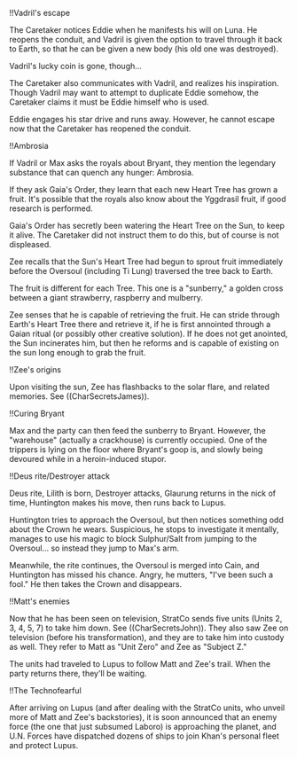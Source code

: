 !!Vadril's escape

The Caretaker notices Eddie when he manifests his will on Luna. He reopens the conduit, and Vadril is given the option to travel through it back to Earth, so that he can be given a new body (his old one was destroyed).

Vadril's lucky coin is gone, though...

The Caretaker also communicates with Vadril, and realizes his inspiration. Though Vadril may want to attempt to duplicate Eddie somehow, the Caretaker claims it must be Eddie himself who is used.

Eddie engages his star drive and runs away. However, he cannot escape now that the Caretaker has reopened the conduit.


!!Ambrosia

If Vadril or Max asks the royals about Bryant, they mention the legendary substance that can quench any hunger: Ambrosia.

If they ask Gaia's Order, they learn that each new Heart Tree has grown a fruit. It's possible that the royals also know about the Yggdrasil fruit, if good research is performed.

Gaia's Order has secretly been watering the Heart Tree on the Sun, to keep it alive. The Caretaker did not instruct them to do this, but of course is not displeased.

Zee recalls that the Sun's Heart Tree had begun to sprout fruit immediately before the Oversoul (including Ti Lung) traversed the tree back to Earth.

The fruit is different for each Tree. This one is a &quot;sunberry,&quot; a golden cross between a giant strawberry, raspberry and mulberry.

Zee senses that he is capable of retrieving the fruit. He can stride through Earth's Heart Tree there and retrieve it, if he is first annointed through a Gaian ritual (or possibly other creative solution). If he does not get anointed, the Sun incinerates him, but then he reforms and is capable of existing on the sun long enough to grab the fruit.


!!Zee's origins

Upon visiting the sun, Zee has flashbacks to the solar flare, and related memories. See ((CharSecretsJames)).


!!Curing Bryant

Max and the party can then feed the sunberry to Bryant. However, the &quot;warehouse&quot; (actually a crackhouse) is currently occupied. One of the trippers is lying on the floor where Bryant's goop is, and slowly being devoured while in a heroin-induced stupor.


!!Deus rite/Destroyer attack

Deus rite, Lilith is born, Destroyer attacks, Glaurung returns in the nick of time, Huntington makes his move, then runs back to Lupus.

Huntington tries to approach the Oversoul, but then notices something odd about the Crown he wears. Suspicious, he stops to investigate it mentally, manages to use his magic to block Sulphur/Salt from jumping to the Oversoul... so instead they jump to Max's arm.

Meanwhile, the rite continues, the Oversoul is merged into Cain, and Huntington has missed his chance. Angry, he mutters, &quot;I've been such a fool.&quot; He then takes the Crown and disappears.


!!Matt's enemies

Now that he has been seen on television, StratCo sends five units (Units 2, 3, 4, 5, 7) to take him down. See ((CharSecretsJohn)). They also saw Zee on television (before his transformation), and they are to take him into custody as well. They refer to Matt as &quot;Unit Zero&quot; and Zee as &quot;Subject Z.&quot;

The units had traveled to Lupus to follow Matt and Zee's trail. When the party returns there, they'll be waiting.


!!The Technofearful

After arriving on Lupus (and after dealing with the StratCo units, who unveil more of Matt and Zee's backstories), it is soon announced that an enemy force (the one that just subsumed Laboro) is approaching the planet, and U.N. Forces have dispatched dozens of ships to join Khan's personal fleet and protect Lupus.
